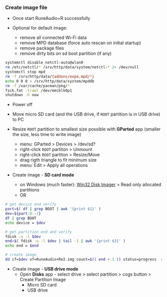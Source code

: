 ### Create image file

- Once start RuneAudio+R successfully

- Optional for default image:
	- remove all connected Wi-Fi data
	- remove MPD database (force auto rescan on initial startup)
	- remove package files
	- remove dirty bits on sd boot partition (if any)
```sh
systemctl disable netctl-auto@wlan0
rm /etc/netctl/* /srv/http/data/system/netctl-* 2> /dev/null
systemctl stop mpd
rm -f /srv/http/data/{addons/expa,mpd/*}
echo 0 0 0 > /srv/http/data/system/mpddb
rm -f /var/cache/pacman/pkg/*
fsck.fat -trawl /dev/mmcblk0p1
shutdown -h now
```
- Power off

- Move micro SD card (and the USB drive, if `ROOT` partition is in USB drive) to PC
- Resize `ROOT` partition to smallest size possible with **GParted** app (smaller the size, less time to write image)
	- menu: GParted > Devices > /dev/sd?
	- right-click `ROOT` partiton > Unmount
	- right-click `ROOT` partiton > Resize/Move
	- drag rigth triangle to fit minimum size
	- menu: Edit > Apply all operations
- Create image - **SD card mode**
	- on Windows (much faster): [Win32 Disk Imager](https://sourceforge.net/projects/win32diskimager/) > Read only allocated partitions
	- OR
```sh
# get device and verify
part=$( df | grep BOOT | awk '{print $1}' )
dev=${part:0:-1}
df | grep BOOT
echo device = $dev

# get partition end and verify
fdisk -u -l $dev
end=$( fdisk -u -l $dev | tail -1 | awk '{print $3}' )
echo end = $end

# create image
dd if=$dev of=RuneAudio+Re2.img count=$(( end + 1 )) status=progress  # remove status=progress if errors
```
- Create image - **USB drive mode**
	- Open **Disks** app - select drive > select partition > cogs button > Create Partition Image
		- Micro SD card
		- USB drive
